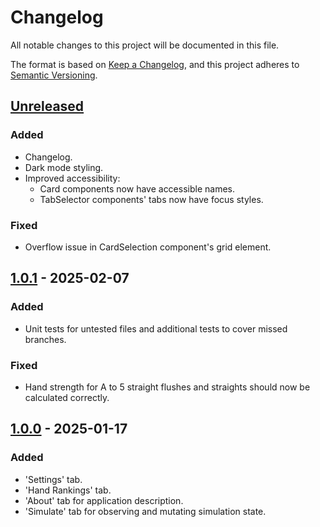# Changelog

All notable changes to this project will be documented in this file.

The format is based on [Keep a Changelog](https://keepachangelog.com/en/1.1.0/),
and this project adheres to [Semantic Versioning](https://semver.org/spec/v2.0.0.html).

## [Unreleased]

### Added

-   Changelog.
-   Dark mode styling.
-   Improved accessibility:
    -   Card components now have accessible names.
    -   TabSelector components' tabs now have focus styles.

### Fixed

-   Overflow issue in CardSelection component's grid element.

## [1.0.1] - 2025-02-07

### Added

-   Unit tests for untested files and additional tests to cover missed branches.

### Fixed

-   Hand strength for A to 5 straight flushes and straights should now be calculated correctly.

## [1.0.0] - 2025-01-17

### Added

-   'Settings' tab.
-   'Hand Rankings' tab.
-   'About' tab for application description.
-   'Simulate' tab for observing and mutating simulation state.

[unreleased]: https://github.com/njcushing/poker-hand-calculator/compare/v1.0.1...HEAD
[1.0.1]: https://github.com/njcushing/poker-hand-calculator/compare/v1.0.0...v1.0.1
[1.0.0]: https://github.com/njcushing/poker-hand-calculator/releases/tag/v1.0.0
